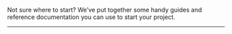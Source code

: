 <p class="HeroText">
    Not sure where to start? We’ve put together some handy guides and reference documentation you can use to start your project.
</p>

---

